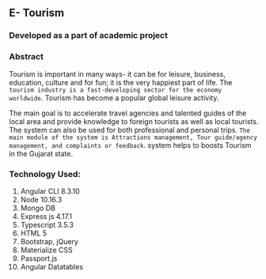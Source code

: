 ## E- Tourism 
### Developed as a part of academic project 

### Abstract
Tourism is important in many ways- it can be for leisure, business, education, culture and for fun; it is the very happiest part of life. The `tourism industry is a fast-developing sector for the economy worldwide`. Tourism has become a popular global leisure activity. 

The main goal is to accelerate travel agencies and talented guides of the local area and provide knowledge to foreign tourists as well as local tourists. The system can also be used for both professional and personal trips. `The main module of the system is Attractions management, Tour guide/agency management, and complaints or feedback`. system helps to boosts Tourism in the Gujarat state.

### Technology Used:

1. Angular CLI 8.3.10
2. Node 10.16.3
3. Mongo DB
4. Express js 4.17.1
5. Typescript 3.5.3
6. HTML 5
7. Bootstrap, jQuery
8. Materialize CSS
9. Passport.js 
10. Angular Datatables
